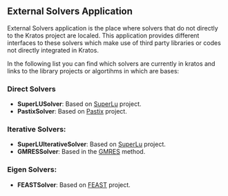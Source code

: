 ## External Solvers Application

External Solvers application is the place where solvers that do not directly to the Kratos project are localed. 
This application provides different interfaces to these solvers which make use of third party libraries or codes not directly integrated in Kratos.

In the following list you can find which solvers are currently in kratos and links to the library projects or algortihms in which are bases:

### Direct Solvers
* __SuperLUSolver__: Based on [SuperLu](http://crd-legacy.lbl.gov/~xiaoye/SuperLU/) project.
* __PastixSolver__: Based on [Pastix](http://pastix.gforge.inria.fr/files/README-txt.html) project.

### Iterative Solvers:
* __SuperLUIterativeSolver__: Based on [SuperLu](http://crd-legacy.lbl.gov/~xiaoye/SuperLU/) project.
* __GMRESSolver__: Based in the [GMRES](https://en.wikipedia.org/wiki/Generalized_minimal_residual_method) method.

### Eigen Solvers:
* __FEASTSolver__: Based on [FEAST](http://www.feast-solver.org/) project.
